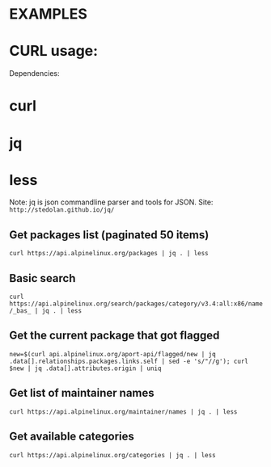 

EXAMPLES
==========

CURL usage:
===========
Dependencies:
# curl
# jq
# less

Note: jq is json commandline parser and tools for JSON.
Site: `http://stedolan.github.io/jq/`

Get packages list (paginated 50 items)
----------------------------------------
`curl https://api.alpinelinux.org/packages | jq . | less`

Basic search
-----------------------------------------
`curl https://api.alpinelinux.org/search/packages/category/v3.4:all:x86/name/_bas_ | jq . | less`

Get the current package that got flagged
-----------------------------------------
`new=$(curl api.alpinelinux.org/aport-api/flagged/new | jq .data[].relationships.packages.links.self | sed -e 's/"//g'); curl $new | jq .data[].attributes.origin | uniq`

Get list of maintainer names
-----------------------------------------
`curl https://api.alpinelinux.org/maintainer/names | jq . | less`

Get available categories
-----------------------------------------
`curl https://api.alpinelinux.org/categories | jq . | less`


